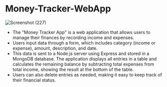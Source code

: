 # Money-Tracker-WebApp

![Screenshot (227)](https://github.com/AppalaNikitha/Money-Tracker-WebApp/assets/121452219/298d505e-bece-4221-8140-f3edeed7eee9)


- The "Money Tracker App" is a web application that allows users to manage their finances by recording income and expenses. 
- Users input data through a form, which includes category (income or expense), amount, description, and date.
- This data is sent to a Node.js server using Express and stored in a MongoDB database. The application displays all entries in a table and calculates the 
  remaining balance by subtracting total expenses from total income, showing the result at the bottom of the table.
- Users can also delete entries as needed, making it easy to keep track of their financial status.
